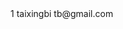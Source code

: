 
<Item>
    <id>1</id>
    <name>taixingbi</name>
    <email>tb@gmail.com</email>
</Item>

<Item id=1 name= "taixingbi" email="tb@gmail.com" />

